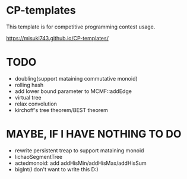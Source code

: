 # CP-templates

This template is for competitive programming contest usage.

https://misuki743.github.io/CP-templates/

# TODO

- doubling(support mataining commutative monoid)
- rolling hash
- add lower bound parameter to MCMF::addEdge
- virtual tree
- relax convolution
- kirchoff's tree theorem/BEST theorem

# MAYBE, IF I HAVE NOTHING TO DO

- rewrite persistent treap to support mataining monoid
- lichaoSegmentTree
- actedmonoid: add addHisMin/addHisMax/addHisSum
- bigInt(I don't want to write this D:)
